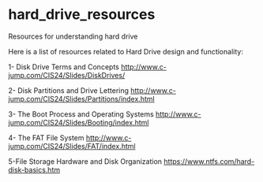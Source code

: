 # hard_drive_resources
Resources for understanding hard drive

Here is a list of resources related to Hard Drive design and functionality:

1- Disk Drive Terms and Concepts
http://www.c-jump.com/CIS24/Slides/DiskDrives/

2- Disk Partitions and Drive Lettering
http://www.c-jump.com/CIS24/Slides/Partitions/index.html

3- The Boot Process and Operating Systems
http://www.c-jump.com/CIS24/Slides/Booting/index.html

4- The FAT File System
http://www.c-jump.com/CIS24/Slides/FAT/index.html

5-File Storage Hardware and Disk Organization <cr>
https://www.ntfs.com/hard-disk-basics.htm
